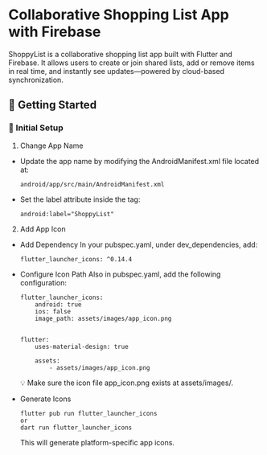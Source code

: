 # Collaborative Shopping List App with Firebase

ShoppyList is a collaborative shopping list app built with Flutter and Firebase. It allows users to create or join shared lists, add or remove items in real time, and instantly see updates—powered by cloud-based synchronization.

## 🚀 Getting Started

### 🔧 Initial Setup

1. Change App Name
- Update the app name by modifying the AndroidManifest.xml file located at:
    ```
    android/app/src/main/AndroidManifest.xml
    ```

- Set the label attribute inside the <application> tag:
    ```
    android:label="ShoppyList"
    ```

2. Add App Icon
- Add Dependency
    In your pubspec.yaml, under dev_dependencies, add:
    ```
    flutter_launcher_icons: ^0.14.4
    ```

- Configure Icon Path
    Also in pubspec.yaml, add the following configuration:
    ```
    flutter_launcher_icons:
        android: true
        ios: false
        image_path: assets/images/app_icon.png


    flutter:
        uses-material-design: true

        assets:
            - assets/images/app_icon.png
    ```
    💡 Make sure the icon file app_icon.png exists at assets/images/.

- Generate Icons
    ```
    flutter pub run flutter_launcher_icons
    or
    dart run flutter_launcher_icons
    ```
    This will generate platform-specific app icons.

